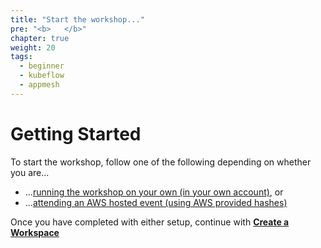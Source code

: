 ```yaml
---
title: "Start the workshop..."
pre: "<b>   </b>"
chapter: true
weight: 20
tags:
  - beginner
  - kubeflow
  - appmesh
---
```


# Getting Started
To start the workshop, follow one of the following depending on whether you are...

* ...[running the workshop on your own (in your own account)](self_paced/), or
* ...[attending an AWS hosted event (using AWS provided hashes)](aws_event/)

Once you have completed with either setup, continue with [**Create a Workspace**](/020_prerequisites/workspace/)
